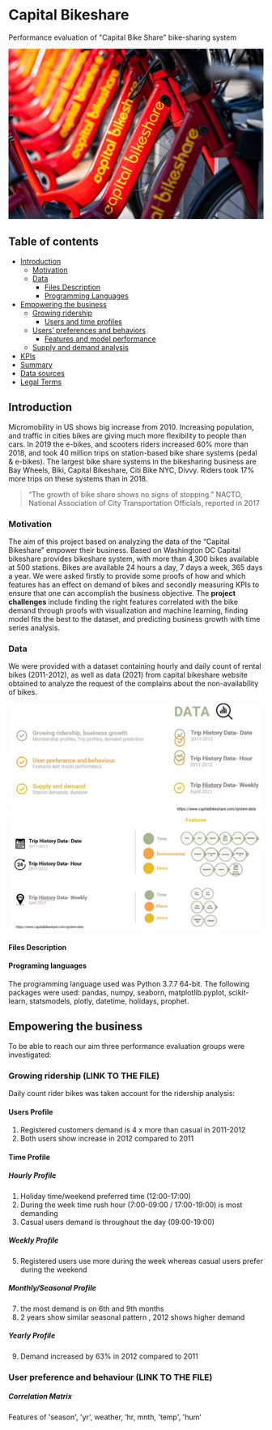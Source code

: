 # Capital Bikeshare
Performance evaluation of "Capital Bike Share" bike-sharing system

<div align="center">
<img src="/images/Capital%20Bike%20Share_introduction_photo_1.jpg" width="800px"</img> 
</div>

## Table of contents

* [Introduction](https://github.com/10409/Capital-Bike-Share-/edit/main/README.md#Introduction)
  * [Motivation](https://github.com/10409/Capital-Bike-Share-/edit/main/README.md#Motivation)  
  * [Data](https://github.com/10409/Capital-Bike-Share-/edit/main/README.md#Data) 
    * [Files Description](https://github.com/10409/Capital-Bike-Share-/edit/main/README.md#Data)  
    * [Programming Languages](https://github.com/10409/Capital-Bike-Share-/edit/main/README.md#Data) 
* [Empowering the business](https://github.com/10409/Capital-Bike-Share-/edit/main/README.md#bikesharing---the-domain)
  * [Growing ridership](https://github.com/10409/Capital-Bike-Share-/edit/main/README.md#exploratory-analysis)
    * [Users and time profiles](https://github.com/10409/Capital-Bike-Share-/edit/main/README.md#exploratory-analysis)
  * [Users’ preferences and behaviors](https://github.com/10409/Capital-Bike-Share-/edit/main/README.md#exploratory-analysis)
    * [Features and model performance](https://github.com/10409/Capital-Bike-Share-/edit/main/README.md#exploratory-analysis)
  * [Supply and demand analysis](https://github.com/10409/Capital-Bike-Share-/edit/main/README.md#exploratory-analysis)
* [KPIs](https://github.com/10409/Capital-Bike-Share-/edit/main/README.md#timeseries---facebook-prophet)
* [Summary](https://github.com/10409/Capital-Bike-Share-/edit/main/README.md#building-a-flask-app)
* [Data sources](https://github.com/davidellavalle/Capital-Bikeshare/blob/main/README.md#data-sources)
* [Legal Terms](https://github.com/davidellavalle/Capital-Bikeshare/blob/main/README.md#legal-terms)

## Introduction

Micromobility in US shows big increase from 2010. Increasing population, and traffic in cities bikes are giving much more flexibility to people than cars. In 2019 the e-bikes, and scooters riders increased 60% more than 2018, and took 40 million trips on station-based bike share systems (pedal & e-bikes). The largest bike share systems in the bikesharing business are Bay Wheels, Biki, Capital Bikeshare, Citi Bike NYC, Divvy. Riders took 17% more trips on these systems than in 2018. 
 
> “The growth of bike share shows no signs of stopping.” NACTO, National Association of City Transportation Officials, reported in 2017

### Motivation
The aim of this project based on analyzing the data of the “Capital Bikeshare” empower their business. Based on Washington DC Capital bikeshare provides bikeshare system, with more than 4,300 bikes available at 500 stations. Bikes are available 24 hours a day, 7 days a week, 365 days a year.  We were asked firstly to provide some proofs of how and which features has an effect on demand of bikes and secondly measuring KPIs to ensure that one can accomplish the business objective. The **project challenges** include finding the right features correlated with the bike demand through proofs with visualization and machine learning, finding model fits the best to the dataset, and predicting business growth with time series analysis. 

### Data
We were provided with a dataset containing hourly and daily count of rental bikes (2011-2012), as well as data (2021) from capital bikeshare website obtained to analyze the request of the complains about the non-availability of bikes. 

<div align="center">
<img src="/images/Github_2.png" width="500px"</img> 
</div>


<div align="center">
<img src="/images/Github_3.png" width="500px"</img> 
</div>

#### Files Description


#### Programing languages
The programming language used was Python 3.7.7 64-bit. The following packages were used: pandas, numpy, seaborn, matplotlib.pyplot, scikit-learn, statsmodels, plotly, datetime, holidays, prophet. 

## Empowering the business   
To be able to reach our aim three performance evaluation groups were investigated: 

### Growing ridership (LINK TO THE FILE)
Daily count rider bikes was taken account for the ridership analysis: 
#### Users Profile   
   1) Registered customers demand is 4 x more than casual in 2011-2012
   2) Both users show increase in 2012 compared to 2011

#### Time Profile
#####   **Hourly Profile** 
   1) Holiday time/weekend preferred time (12:00-17:00)
   2) During the week time rush hour (7:00-09:00 / 17:00-19:00) is most demanding 
   3) Casual users demand is throughout the day (09:00-19:00)
#####    **Weekly Profile**
   5) Registered users use more during the week whereas casual users prefer during the weekend
#####    **Monthly/Seasonal Profile**
   7) the most demand is on 6th and 9th months
   8) 2 years show similar seasonal pattern , 2012 shows higher demand
#####    **Yearly Profile**
   9) Demand increased by 63% in 2012 compared to 2011  

### User preference and behaviour (LINK TO THE FILE) 
##### Correlation Matrix 

Features of 'season', 'yr’, weather, ‘hr, mnth, 'temp',  'hum' 







